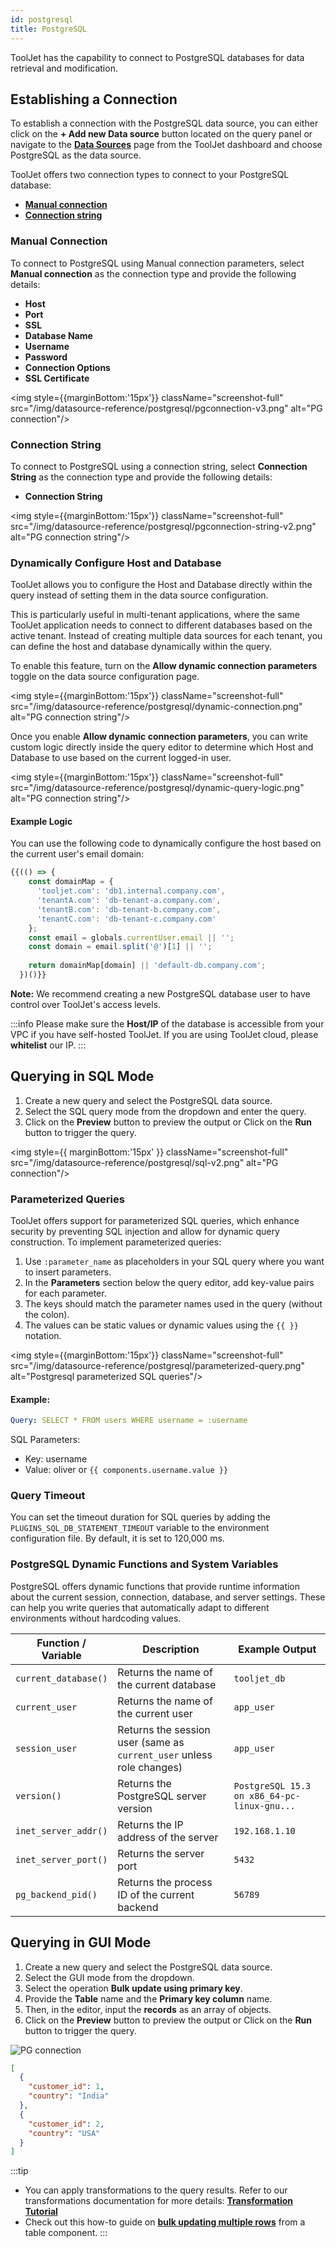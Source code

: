 ```yaml
---
id: postgresql
title: PostgreSQL
---
```


ToolJet has the capability to connect to PostgreSQL databases for data retrieval and modification.

<div style={{paddingTop:'24px'}}>

## Establishing a Connection

To establish a connection with the PostgreSQL data source, you can either click on the **+ Add new Data source** button located on the query panel or navigate to the **[Data Sources](/docs/data-sources/overview)** page from the ToolJet dashboard and choose PostgreSQL as the data source.

ToolJet offers two connection types to connect to your PostgreSQL database:

- **[Manual connection](#manual-connection)**
- **[Connection string](#connection-string)**

### Manual Connection

To connect to PostgreSQL using Manual connection parameters, select **Manual connection** as the connection type and provide the following details:

- **Host**
- **Port**
- **SSL**
- **Database Name**
- **Username**
- **Password**
- **Connection Options**
- **SSL Certificate**

<img style={{marginBottom:'15px'}} className="screenshot-full" src="/img/datasource-reference/postgresql/pgconnection-v3.png" alt="PG connection"/>

### Connection String

To connect to PostgreSQL using a connection string, select **Connection String** as the connection type and provide the following details:

- **Connection String**

<img style={{marginBottom:'15px'}} className="screenshot-full" src="/img/datasource-reference/postgresql/pgconnection-string-v2.png" alt="PG connection string"/>

### Dynamically Configure Host and Database

ToolJet allows you to configure the Host and Database directly within the query instead of setting them in the data source configuration.

This is particularly useful in multi-tenant applications, where the same ToolJet application needs to connect to different databases based on the active tenant. Instead of creating multiple data sources for each tenant, you can define the host and database dynamically within the query.

To enable this feature, turn on the **Allow dynamic connection parameters** toggle on the data source configuration page.

<img style={{marginBottom:'15px'}} className="screenshot-full" src="/img/datasource-reference/postgresql/dynamic-connection.png" alt="PG connection string"/>

Once you enable **Allow dynamic connection parameters**, you can write custom logic directly inside the query editor to determine which Host and Database to use based on the current logged-in user.

<img style={{marginBottom:'15px'}} className="screenshot-full" src="/img/datasource-reference/postgresql/dynamic-query-logic.png" alt="PG connection string"/>

#### Example Logic

You can use the following code to dynamically configure the host based on the current user's email domain:

```js
{{(() => {
    const domainMap = {
      'tooljet.com': 'db1.internal.company.com',
      'tenantA.com': 'db-tenant-a.company.com',
      'tenantB.com': 'db-tenant-b.company.com',
      'tenantC.com': 'db-tenant-c.company.com'
    };
    const email = globals.currentUser.email || '';
    const domain = email.split('@')[1] || '';
    
    return domainMap[domain] || 'default-db.company.com';
  })()}}
```

**Note:** We recommend creating a new PostgreSQL database user to have control over ToolJet's access levels.

:::info
Please make sure the **Host/IP** of the database is accessible from your VPC if you have self-hosted ToolJet. If you are using ToolJet cloud, please **whitelist** our IP.
:::

</div>

<div style={{paddingTop:'24px'}}>

## Querying in SQL Mode

1. Create a new query and select the PostgreSQL data source.
2. Select the SQL query mode from the dropdown and enter the query.
3. Click on the **Preview** button to preview the output or Click on the **Run** button to trigger the query.

<img style={{ marginBottom:'15px' }} className="screenshot-full" src="/img/datasource-reference/postgresql/sql-v2.png" alt="PG connection"/>

### Parameterized Queries

ToolJet offers support for parameterized SQL queries, which enhance security by preventing SQL injection and allow for dynamic query construction. To implement parameterized queries:

1. Use `:parameter_name` as placeholders in your SQL query where you want to insert parameters.
2. In the **Parameters** section below the query editor, add key-value pairs for each parameter.
3. The keys should match the parameter names used in the query (without the colon).
4. The values can be static values or dynamic values using the `{{ }}` notation.

<img style={{marginBottom:'15px'}} className="screenshot-full" src="/img/datasource-reference/postgresql/parameterized-query.png" alt="Postgresql parameterized SQL queries"/>

#### Example:

```yaml
Query: SELECT * FROM users WHERE username = :username
```
SQL Parameters: <br/>
- Key: username <br/>
- Value: oliver or `{{ components.username.value }}`

### Query Timeout

You can set the timeout duration for SQL queries by adding the `PLUGINS_SQL_DB_STATEMENT_TIMEOUT` variable to the environment configuration file. By default, it is set to 120,000 ms.

### PostgreSQL Dynamic Functions and System Variables

PostgreSQL offers dynamic functions that provide runtime information about the current session, connection, database, and server settings. These can help you write queries that automatically adapt to different environments without hardcoding values.

| Function / Variable  | Description                                                           | Example Output                              |
| -------------------- | --------------------------------------------------------------------- | ------------------------------------------- |
| `current_database()` | Returns the name of the current database                              | `tooljet_db`                                |
| `current_user`       | Returns the name of the current user                                  | `app_user`                                  |
| `session_user`       | Returns the session user (same as `current_user` unless role changes) | `app_user`                                  |
| `version()`          | Returns the PostgreSQL server version                                 | `PostgreSQL 15.3 on x86_64-pc-linux-gnu...` |
| `inet_server_addr()` | Returns the IP address of the server                                  | `192.168.1.10`                              |
| `inet_server_port()` | Returns the server port                                               | `5432`                                      |
| `pg_backend_pid()`   | Returns the process ID of the current backend                         | `56789`                                     |

</div>

<div style={{paddingTop:'24px'}}>

## Querying in GUI Mode

1. Create a new query and select the PostgreSQL data source.
2. Select the GUI mode from the dropdown.
3. Select the operation **Bulk update using primary key**.
4. Provide the **Table** name and the **Primary key column** name.
5. Then, in the editor, input the **records** as an array of objects.
6. Click on the **Preview** button to preview the output or Click on the **Run** button to trigger the query.

<img className="screenshot-full" src="/img/datasource-reference/postgresql/gui-v2.png" alt="PG connection"/>

```json
[
  {
    "customer_id": 1,
    "country": "India"
  },
  {
    "customer_id": 2,
    "country": "USA"
  }
]
```

:::tip
- You can apply transformations to the query results. Refer to our transformations documentation for more details: **[Transformation Tutorial](/docs/tutorial/transformations)**
- Check out this how-to guide on **[bulk updating multiple rows](/docs/how-to/bulk-update-multiple-rows)** from a table component.
:::

</div>
